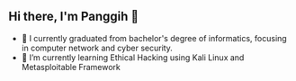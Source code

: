 ## Hi there, I'm Panggih 👋

<!--
**panggihgp/panggihgp** is a ✨ _special_ ✨ repository because its `README.md` (this file) appears on your GitHub profile.

Here are some ideas to get you started:

-. 🔭 I currently graduated from bachelor's degree of informatics, focusing in computer network and cyber security.
- 🌱 I’m currently learning Ethical Hacking using Kali Linux and Metasploitable Framework
- 👯 I’m looking to collaborate on ...
- 🤔 I’m looking for help with ...
- 💬 Ask me about ...
- 📫 How to reach me: ...
- 😄 Pronouns: ...
- ⚡ Fun fact: ...
-->

- 🔭 I currently graduated from bachelor's degree of informatics, focusing in computer network and cyber security.
- 🌱 I’m currently learning Ethical Hacking using Kali Linux and Metasploitable Framework